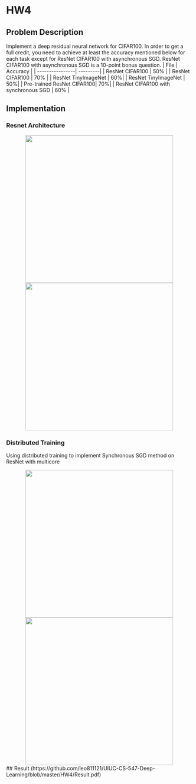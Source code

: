 # HW4
## Problem Description
Implement a deep residual neural network for CIFAR100. 
In order to get a full credit, you need to achieve at least the accuracy mentioned below for
each task except for ResNet CIFAR100 with asynchronous SGD. ResNet CIFAR100 with
asynchronous SGD is a 10-point bonus question.
|       File      | Accuracy |
| ----------------| ---------|
| ResNet CIFAR100 |   50%    |
| ResNet CIFAR100 |   70%    |
| ResNet TinyImageNet |   60%|
| ResNet TinyImageNet |   50%|
| Pre-trained ResNet CIFAR100|  70%|
| ResNet CIFAR100 with synchronous SGD |  60% |
## Implementation
### Resnet Architecture
<div align=center>
	<img src = "https://github.com/leo811121/UIUC-CS-547-Deep-Learning/blob/master/HW4/Image/Resnet_2.PNG" width="400">
  <img src = "https://github.com/leo811121/UIUC-CS-547-Deep-Learning/blob/master/HW4/Image/Resnet_1.png" width="400">
</div>

### Distributed Training
Using distributed training to implement Synchronous SGD method on ResNet with multicore
<div align=center>
	<img src = "https://github.com/leo811121/UIUC-CS-547-Deep-Learning/blob/master/HW4/Image/Sync_alg.png" width="400">
  <img src = "https://github.com/leo811121/UIUC-CS-547-Deep-Learning/blob/master/HW4/Image/All_reduce.PNG" width="400">
</div>
## Result
(https://github.com/leo811121/UIUC-CS-547-Deep-Learning/blob/master/HW4/Result.pdf)

